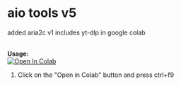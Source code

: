 # aio tools v5
added aria2c v1
includes yt-dlp in google colab

<br><b>Usage:</b>
<br>
<a href="https://colab.research.google.com/github/tf99921/AIO/blob/main/AIO_v5_compiled_by_jga_143.ipynb" target="_parent\"><img src="https://colab.research.google.com/assets/colab-badge.svg" alt="Open In Colab"/></a>
1. Click on the "Open in Colab" button and press ctrl+f9
